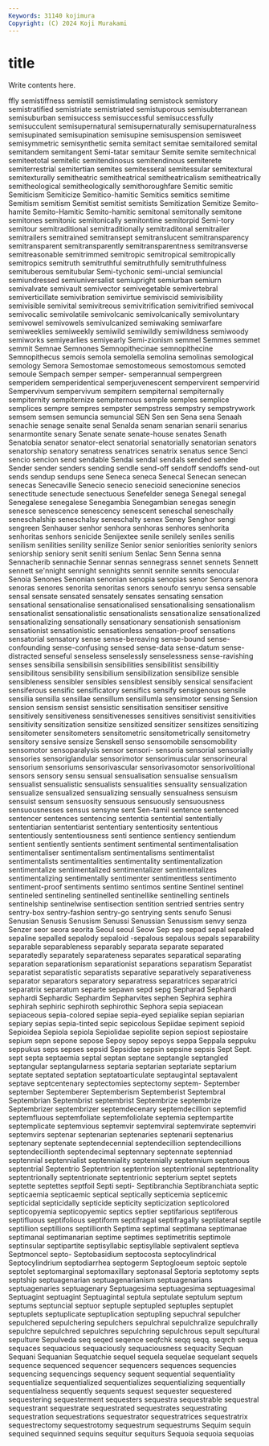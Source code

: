```yaml
---
Keywords: 31140 kojimura
Copyright: (C) 2024 Koji Murakami
---
```


# title

Write contents here.



ffly semistiffness semistill semistimulating semistock
semistory semistratified semistriate semistriated semistuporous semisubterranean semisuburban semisuccess semisuccessful semisuccessfully
semisucculent semisupernatural semisupernaturally semisupernaturalness semisupinated semisupination semisupine semisuspension semisweet semisymmetric
semisynthetic semita semitact semitae semitailored semital semitandem semitangent Semi-tatar semitaur
Semite semite semitechnical semiteetotal semitelic semitendinosus semitendinous semiterete semiterrestrial semitertian
semites semitesseral semitessular semitextural semitexturally semitheatric semitheatrical semitheatricalism semitheatrically semitheological
semitheologically semithoroughfare Semitic semitic Semiticism Semiticize Semitico-hamitic Semitics semitics semitime
Semitism semitism Semitist semitist semitists Semitization Semitize Semito-hamite Semito-Hamitic Semito-hamitic
semitonal semitonally semitone semitones semitonic semitonically semitontine semitorpid Semi-tory semitour
semitraditional semitraditionally semitraditonal semitrailer semitrailers semitrained semitransept semitranslucent semitransparency semitransparent
semitransparently semitransparentness semitransverse semitreasonable semitrimmed semitropic semitropical semitropically semitropics semitruth
semitruthful semitruthfully semitruthfulness semituberous semitubular Semi-tychonic semi-uncial semiuncial semiundressed semiuniversalist
semiupright semiurban semiurn semivalvate semivault semivector semivegetable semivertebral semiverticillate semivibration
semivirtue semiviscid semivisibility semivisible semivital semivitreous semivitrification semivitrified semivocal semivocalic
semivolatile semivolcanic semivolcanically semivoluntary semivowel semivowels semivulcanized semiwaking semiwarfare semiweeklies
semiweekly semiwild semiwildly semiwildness semiwoody semiworks semiyearlies semiyearly Semi-zionism semmel
Semmes semmet semmit Semnae Semnones Semnopithecinae semnopithecine Semnopithecus semois semola
semolella semolina semolinas semological semology Semora Semostomae semostomeous semostomous semoted
semoule Sempach semper semper- semperannual sempergreen semperidem semperidentical semperjuvenescent sempervirent
sempervirid Sempervivum sempervivum sempitern sempiternal sempiternally sempiternity sempiternize sempiternous semple
semples semplice semplices sempre sempres sempster sempstress sempstry sempstrywork semsem
semsen semuncia semuncial SEN Sen sen Sena sena Senaah senachie
senage senaite senal Senalda senam senarian senarii senarius senarmontite senary
Senate senate senate-house senates Senath Senatobia senator senator-elect senatorial senatorially
senatorian senators senatorship senatory senatress senatrices senatrix senatus sence Senci
sencio sencion send sendable Sendai sendal sendals sended sendee Sender
sender senders sending sendle send-off sendoff sendoffs send-out sends sendup
sendups sene Seneca seneca Senecal Senecan senecan senecas Senecaville Senecio
senecio senecioid senecionine senecios senectitude senectude senectuous Senefelder senega Senegal
senegal Senegalese senegalese Senegambia Senegambian senegas senegin senesce senescence senescency
senescent seneschal seneschally seneschalship seneschalsy seneschalty senex Seney Senghor sengi
sengreen Senhauser senhor senhora senhoras senhores senhorita senhoritas senhors senicide
Senijextee senile senilely seniles senilis senilism senilities senility senilize Senior
senior seniorities seniority seniors seniorship seniory senit seniti senium Senlac
Senn Senna senna Sennacherib sennachie Sennar sennas sennegrass sennet sennets
Sennett sennett se'nnight sennight sennights sennit sennite sennits senocular Senoia
Senones Senonian senonian senopia senopias senor Senora senora senoras senores
senorita senoritas senors senoufo senryu sensa sensable sensal sensate sensated
sensately sensates sensating sensation sensational sensationalise sensationalised sensationalising sensationalism sensationalist
sensationalistic sensationalists sensationalize sensationalized sensationalizing sensationally sensationary sensationish sensationism sensationist
sensationistic sensationless sensation-proof sensations sensatorial sensatory sense sense-bereaving sense-bound sense-confounding
sense-confusing sensed sense-data sense-datum sense-distracted senseful senseless senselessly senselessness sense-ravishing
senses sensibilia sensibilisin sensibilities sensibilitist sensibilitiy sensibilitous sensibility sensibilium sensibilization
sensibilize sensible sensibleness sensibler sensibles sensiblest sensibly sensical sensifacient sensiferous
sensific sensificatory sensifics sensify sensigenous sensile sensilia sensilla sensillae sensillum
sensillumla sensimotor sensing Sension sension sensism sensist sensistic sensitisation sensitiser
sensitive sensitively sensitiveness sensitivenesses sensitives sensitivist sensitivities sensitivity sensitization sensitize
sensitized sensitizer sensitizes sensitizing sensitometer sensitometers sensitometric sensitometrically sensitometry sensitory
sensive sensize Senskell senso sensomobile sensomobility sensomotor sensoparalysis sensor sensori-
sensoria sensorial sensorially sensories sensoriglandular sensorimotor sensorimuscular sensorineural sensorium sensoriums
sensorivascular sensorivasomotor sensorivolitional sensors sensory sensu sensual sensualisation sensualise sensualism
sensualist sensualistic sensualists sensualities sensuality sensualization sensualize sensualized sensualizing sensually
sensualness sensuism sensuist sensum sensuosity sensuous sensuously sensuousness sensuousnesses sensus
sensyne sent Sen-tamil sentence sentenced sentencer sentences sentencing sententia sentential
sententially sententiarian sententiarist sententiary sententiosity sententious sententiously sententiousness senti sentience
sentiency sentiendum sentient sentiently sentients sentiment sentimental sentimentalisation sentimentaliser sentimentalism
sentimentalisms sentimentalist sentimentalists sentimentalities sentimentality sentimentalization sentimentalize sentimentalized sentimentalizer sentimentalizes
sentimentalizing sentimentally sentimenter sentimentless sentimento sentiment-proof sentiments sentimo sentimos sentine
Sentinel sentinel sentineled sentineling sentinelled sentinellike sentinelling sentinels sentinelship sentinelwise
sentisection sentition sentried sentries sentry sentry-box sentry-fashion sentry-go sentrying sents
senufo Senusi Senusian Senusis Senusism Senussi Senussian Senussism senvy senza
Senzer seor seora seorita Seoul seoul Seow Sep sep sepad
sepal sepaled sepaline sepalled sepalody sepaloid -sepalous sepalous sepals separability
separable separableness separably separata separate separated separatedly separately separateness separates
separatical separating separation separationism separationist separations separatism Separatist separatist separatistic
separatists separative separatively separativeness separator separators separatory separatress separatrices separatrici
separatrix separatum separte sepawn sepd sepg Sepharad Sephardi sephardi Sephardic
Sephardim Sepharvites sephen Sephira sephira sephirah sephiric sephiroth sephirothic Sephora
sepia sepiacean sepiaceous sepia-colored sepiae sepia-eyed sepialike sepian sepiarian sepiary
sepias sepia-tinted sepic sepicolous Sepiidae sepiment sepioid Sepioidea Sepiola sepiola
Sepiolidae sepiolite sepion sepiost sepiostaire sepium sepn sepone sepose Sepoy
sepoy sepoys seppa Seppala seppuku seppukus seps sepses sepsid Sepsidae
sepsin sepsine sepsis Sept Sept. sept septa septaemia septal septan
septane septangle septangled septangular septangularness septaria septarian septariate septarium septate
septated septation septatoarticulate septaugintal septavalent septave septcentenary septectomies septectomy septem-
September september Septemberer Septemberism Septemberist Septembral Septembrian Septembrist septembrist Septembrize
septembrize Septembrizer septembrizer septemdecenary septemdecillion septemfid septemfluous septemfoliate septemfoliolate septemia
septempartite septemplicate septemvious septemvir septemviral septemvirate septemviri septemvirs septenar septenarian
septenaries septenarii septenarius septenary septenate septendecennial septendecillion septendecillions septendecillionth septendecimal
septennary septennate septenniad septennial septennialist septenniality septennially septennium septenous septentrial
Septentrio Septentrion septentrion septentrional septentrionality septentrionally septentrionate septentrionic septerium septet
septets septette septettes septfoil Septi septi- Septibranchia Septibranchiata septic septicaemia
septicaemic septical septically septicemia septicemic septicidal septicidally septicide septicity septicization
septicolored septicopyemia septicopyemic septics septier septifarious septiferous septifluous septifolious septiform
septifragal septifragally septilateral septile septillion septillions septillionth Septima septimal septimana
septimanae septimanal septimanarian septime septimes septimetritis septimole septinsular septipartite septisyllabic
septisyllable septivalent septleva Septmoncel septo- Septobasidium septocosta septocylindrical Septocylindrium septodiarrhea
septogerm Septogloeum septoic septole septolet septomarginal septomaxillary septonasal Septoria septotomy
septs septship septuagenarian septuagenarianism septuagenarians septuagenaries septuagenary Septuagesima septuagesima septuagesimal
Septuagint septuagint Septuagintal septula septulate septulum septum septums septuncial septuor
septuple septupled septuples septuplet septuplets septuplicate septuplication septupling sepuchral sepulcher
sepulchered sepulchering sepulchers sepulchral sepulchralize sepulchrally sepulchre sepulchred sepulchres sepulchring
sepulchrous sepult sepultural sepulture Sepulveda seq seqed seqence seqfchk seqq
seqq. seqrch sequa sequaces sequacious sequaciously sequaciousness sequacity Sequan Sequani
Sequanian Sequatchie sequel sequela sequelae sequelant sequels sequence sequenced sequencer
sequencers sequences sequencies sequencing sequencings sequency sequent sequential sequentiality sequentialize
sequentialized sequentializes sequentializing sequentially sequentialness sequently sequents sequest sequester sequestered
sequestering sequesterment sequesters sequestra sequestrable sequestral sequestrant sequestrate sequestrated sequestrates
sequestrating sequestration sequestrations sequestrator sequestratrices sequestratrix sequestrectomy sequestrotomy sequestrum sequestrums
Sequim sequin sequined sequinned sequins sequitur sequiturs Sequoia sequoia sequoias
